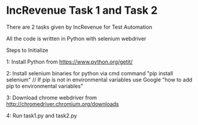 # IncRevenue Task 1 and Task 2

There are 2 tasks given by IncRevenue for Test Automation

All the code is written in Python with selenium webdriver

Steps to Initialize

1: Install Python from https://www.python.org/getit/

2: Install selenium binaries for python via cmd command "pip install selenium"
// If pip is not in environmental variables use Google  "how to add pip to environmental variables"

3: Download chrome webdriver from http://chromedriver.chromium.org/downloads

4: Run task1.py and task2.py

